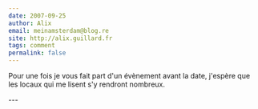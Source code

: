 ```yaml
---
date: 2007-09-25
author: Alix
email: meinamsterdam@blog.re
site: http://alix.guillard.fr
tags: comment
permalink: false
---
```


<p>
Pour une fois je vous fait part d'un évènement avant la date, j'espère que les locaux qui me lisent s'y rendront nombreux.
</p>
---